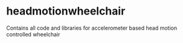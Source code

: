 # headmotionwheelchair
Contains all code and libraries for accelerometer based head motion controlled wheelchair
